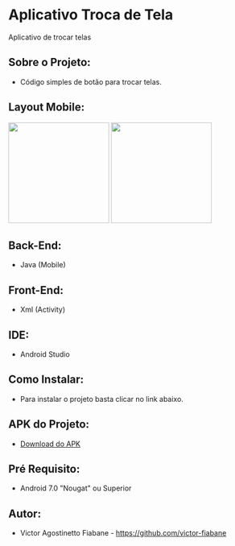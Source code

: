 # Aplicativo Troca de Tela
  Aplicativo de trocar telas
## Sobre o Projeto:
  * Código simples de botão para trocar telas.
## Layout Mobile:
<img width=200px src="https://github.com/victor-fiabane/TrocadeTelas/assets/83031314/1ddfe483-e870-4f05-8cad-ab729d188cdb"/>
<img width=200px src="https://github.com/victor-fiabane/TrocadeTelas/assets/83031314/67a9c345-130a-4c76-8b9d-c91e639c1d40"/>

## Back-End:
  * Java (Mobile)
## Front-End:
  * Xml (Activity)
## IDE:
  * Android Studio
## Como Instalar:
  * Para instalar o projeto basta clicar no link abaixo.
## APK do Projeto:
  * <a href="./app-TrocaTela.apk">Download do APK</a>
## Pré Requisito:
  * Android 7.0 "Nougat" ou Superior
## Autor:
  * Victor Agostinetto Fiabane - https://github.com/victor-fiabane
